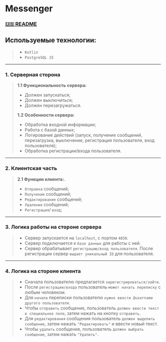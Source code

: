 # Messenger

### [🇺🇸 README](https://github.com/vcusnx/messenger/blob/master/README.md)

## **Используемые технологии:**
> - `Kotlin`
> - `PostgreSQL 15`

---

### **1. Серверная сторона**

> **1.1 Функциональность сервера:**
>
> - Должен запускаться;
> - Должен выключиться;
> - Должен перезагружаться.
>
> **1.2 Особенности сервера:**
>
> - Обработка входной информации;
> - Работа с базой данных;
> - Логирование действий (запуск, получение сообщений, перезагрузка, выключение, регистрация пользователя, вход пользователя);
> - Обработка регистрации/входа пользователя.

---

### **2. Клиентская часть**

> **2.1 Функции клиента:**.
>
> - `Отправка` сообщений;
> - `Получение` сообщений;
> - `Редактирование` сообщений;
> - `Удаление` сообщений;
> - `Регистрация`/ `вход`;

---

### **3. Логика работы на стороне сервера**

> - Сервер запускается на `localhost`, с портом `4850`.
> - Сервер подключается к `базе данных` для работы с ней.
> - Сервер обрабатывает `регистрацию/вход пользователя`. После регистрации сервер `выдает уникальный ID` для пользователя.

---

### **4. Логика на стороне клиента**

> - Сначала пользователю предлагается `зарегистрироваться/зайти`.
> - После `регистрации/входа` пользователь `может начать переписку` с любым человеком.
> - Для `начала` переписки пользователю `нужно ввести @username другого пользователя`.
> - Чтобы `отправить` сообщение, пользователь `должен ввести текст в специальное поле`, затем нажать на кнопку `отправить`.
> - Для `редактирования` сообщения пользователь `должен выделить сообщение`, затем нажать `"Редактировать"` и ввести новый текст.
> - Чтобы `удалить` сообщение, пользователь `должен выбрать сообщение`, затем нажать `"Удалить"`.
